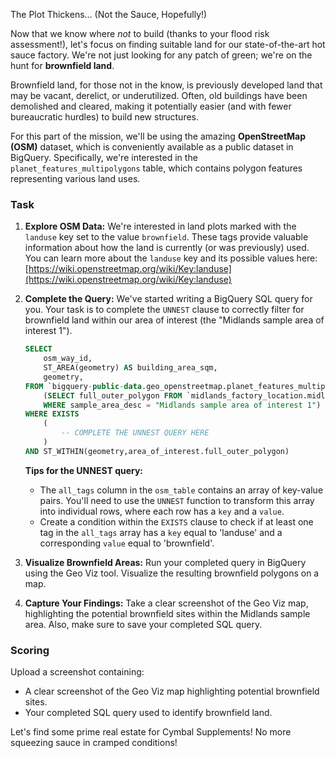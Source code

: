 The Plot Thickens... (Not the Sauce, Hopefully!)

Now that we know where *not* to build (thanks to your flood risk assessment!), let's focus on finding suitable land for our state-of-the-art hot sauce factory. We're not just looking for any patch of green; we're on the hunt for **brownfield land**.

Brownfield land, for those not in the know, is previously developed land that may be vacant, derelict, or underutilized. Often, old buildings have been demolished and cleared, making it potentially easier (and with fewer bureaucratic hurdles) to build new structures.

For this part of the mission, we'll be using the amazing **OpenStreetMap (OSM)** dataset, which is conveniently available as a public dataset in BigQuery. Specifically, we're interested in the `planet_features_multipolygons` table, which contains polygon features representing various land uses.

### Task

1.  **Explore OSM Data:** We're interested in land plots marked with the `landuse` key set to the value `brownfield`. These tags provide valuable information about how the land is currently (or was previously) used. You can learn more about the `landuse` key and its possible values here: [https://wiki.openstreetmap.org/wiki/Key:landuse](https://wiki.openstreetmap.org/wiki/Key:landuse)

2.  **Complete the Query:** We've started writing a BigQuery SQL query for you. Your task is to complete the `UNNEST` clause to correctly filter for brownfield land within our area of interest (the "Midlands sample area of interest 1").

    ```sql
    SELECT
        osm_way_id,
        ST_AREA(geometry) AS building_area_sqm,
        geometry,
    FROM `bigquery-public-data.geo_openstreetmap.planet_features_multipolygons` AS osm_table,
        (SELECT full_outer_polygon FROM `midlands_factory_location.midlands_areas_of_interest`
        WHERE sample_area_desc = "Midlands sample area of interest 1") AS area_of_interest
    WHERE EXISTS
        (
            -- COMPLETE THE UNNEST QUERY HERE
        )
    AND ST_WITHIN(geometry,area_of_interest.full_outer_polygon)
    ```

    **Tips for the UNNEST query:**

    * The `all_tags` column in the `osm_table` contains an array of key-value pairs. You'll need to use the `UNNEST` function to transform this array into individual rows, where each row has a `key` and a `value`.
    * Create a condition within the `EXISTS` clause to check if at least one tag in the `all_tags` array has a `key` equal to 'landuse' and a corresponding `value` equal to 'brownfield'.

3.  **Visualize Brownfield Areas:** Run your completed query in BigQuery using the Geo Viz tool. Visualize the resulting brownfield polygons on a map.

4.  **Capture Your Findings:** Take a clear screenshot of the Geo Viz map, highlighting the potential brownfield sites within the Midlands sample area. Also, make sure to save your completed SQL query.

### Scoring

Upload a screenshot containing:

* A clear screenshot of the Geo Viz map highlighting potential brownfield sites.
* Your completed SQL query used to identify brownfield land.

Let's find some prime real estate for Cymbal Supplements! No more squeezing sauce in cramped conditions!
